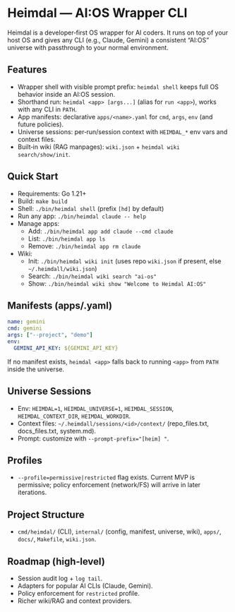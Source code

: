 # Heimdal — AI:OS Wrapper CLI

Heimdal is a developer‑first OS wrapper for AI coders. It runs on top of your host OS and gives any CLI (e.g., Claude, Gemini) a consistent “AI:OS” universe with passthrough to your normal environment.

## Features
- Wrapper shell with visible prompt prefix: `heimdal shell` keeps full OS behavior inside an AI:OS session.
- Shorthand run: `heimdal <app> [args...]` (alias for `run <app>`), works with any CLI in `PATH`.
- App manifests: declarative `apps/<name>.yaml` for `cmd`, `args`, `env` (and future policies).
- Universe sessions: per‑run/session context with `HEIMDAL_*` env vars and context files.
- Built‑in wiki (RAG manpages): `wiki.json` + `heimdal wiki search/show/init`.

## Quick Start
- Requirements: Go 1.21+
- Build: `make build`
- Shell: `./bin/heimdal shell` (prefix `[hd]` by default)
- Run any app: `./bin/heimdal claude -- help`
- Manage apps:
  - Add: `./bin/heimdal app add claude --cmd claude`
  - List: `./bin/heimdal app ls`
  - Remove: `./bin/heimdal app rm claude`
- Wiki:
  - Init: `./bin/heimdal wiki init` (uses repo `wiki.json` if present, else `~/.heimdall/wiki.json`)
  - Search: `./bin/heimdal wiki search "ai-os"`
  - Show: `./bin/heimdal wiki show "Welcome to Heimdal AI:OS"`

## Manifests (apps/<name>.yaml)
```yaml
name: gemini
cmd: gemini
args: ["--project", "demo"]
env:
  GEMINI_API_KEY: ${GEMINI_API_KEY}
```
If no manifest exists, `heimdal <app>` falls back to running `<app>` from `PATH` inside the universe.

## Universe Sessions
- Env: `HEIMDAL=1`, `HEIMDAL_UNIVERSE=1`, `HEIMDAL_SESSION`, `HEIMDAL_CONTEXT_DIR`, `HEIMDAL_WORKDIR`.
- Context files: `~/.heimdall/sessions/<id>/context/` (repo_files.txt, docs_files.txt, system.md).
- Prompt: customize with `--prompt-prefix="[heim] "`.

## Profiles
- `--profile=permissive|restricted` flag exists. Current MVP is permissive; policy enforcement (network/FS) will arrive in later iterations.

## Project Structure
- `cmd/heimdal/` (CLI), `internal/` (config, manifest, universe, wiki), `apps/`, `docs/`, `Makefile`, `wiki.json`.

## Roadmap (high‑level)
- Session audit log + `log tail`.
- Adapters for popular AI CLIs (Claude, Gemini).
- Policy enforcement for `restricted` profile.
- Richer wiki/RAG and context providers.
